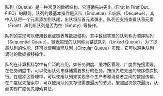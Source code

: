 队列（Queue）是一种常见的数据结构，它遵循先进先出（First In First Out，FIFO）的原则。队列的最基本操作是入队（Enqueue）和出队（Dequeue），其中入队将一个元素添加到队尾，出队将队首元素弹出。队列还支持查看队首元素（Front）和判断队列是否为空（Empty）等操作。  
  
队列的实现可以使用数组或链表等数据结构，其中数组实现的队列称为顺序队列（Sequential Queue），链表实现的队列称为链式队列（Linked Queue）。为了提高队列的性能，还可以使用循环队列（Circular Queue）实现，它可以避免队列满时的数据搬移操作。  
  
队列在计算机科学中有广泛的应用，如任务调度、缓冲区管理、广度优先搜索等。在任务调度中，可以使用队列来存储需要执行的任务，按照先进先出的顺序依次执行。在缓冲区管理中，可以使用队列来实现多个生产者和消费者之间的数据传输。在广度优先搜索中，可以使用队列来存储需要遍历的节点，按照层次依次遍历，从而实现广度优先搜索算法。